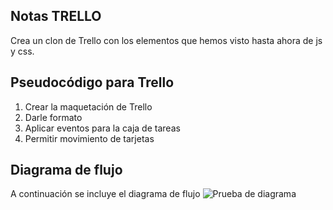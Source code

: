 ## Notas TRELLO
Crea un clon de Trello con los elementos que hemos visto hasta ahora de js y css.

## Pseudocódigo para Trello
1. Crear la maquetación de Trello
2. Darle formato
3. Aplicar eventos para la caja de tareas
4. Permitir movimiento de tarjetas

## Diagrama de flujo
A continuación se incluye el diagrama de flujo
![Prueba de diagrama](flowchart.png)
